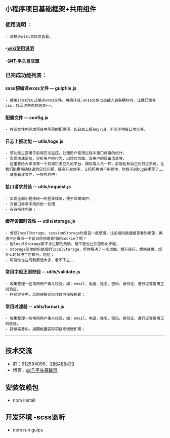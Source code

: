 ## 小程序项目基础框架+共用组件

### 使用说明 ：
	- 请稳步wiki文档页查看,
	
#### -[wiki使用说明](https://github.com/meibin08/gulp-wechat-weapp/wiki "使用说明 @IT·平头哥联盟")
#### -[@IT·平头哥联盟](https://honeybadger8.github.io/blog/ "@IT·平头哥联盟-首席填坑官∙苏南")

### 已完成功能列表：

#### sass预编译wxss文件 -- gulpfile.js
	- 使用scss的方式编译wxss文件，再编译成.wxss文件动态插入到各模块内，让我们像写css，找回你熟悉的感觉~~，

#### 配置文件 -- config.js
	- 在该文件内完成项目中所需的配置项，如日志上报key\id，不同环境接口地址等，


#### 日志上报功能 -- utils/logs.js
	- 该功能主要用于前端日志监控，处理用户使用过程中接口异常的统计，
	- 实现快速定位，分析用户的行为，出错的页面，及用户的设备信息等，
	- 这里要给大家推荐一个前端饥渴已久的平台，跟后端人员一样，前端也有自己的日志系统，让我们能更精确快速的定位问题，提高开发效率，让妈妈再也不用担你，你找不到bug在哪里了……
	- 请查看该文件，一探究竟吧！

#### 接口请求封装 -- utils/request.js
	- 实现全部小程序统一的登录体系，便于后期维护，
	- 对接口异常字段的统一处理，
	- 有待持续完善；

#### 缓存设置时效性 -- utils/storage.js
	- 曾经localStorage、sessionStorage你是否一度感慨，让前端的数据缓存看到希望，再也不正眼揪一下昔日你倍感爱惜的cookie了呢？
	- 但localStorage那不永过期的热情，是不是也让你望而止步呢，
	- storage简单的包装后的localStorage，帮你解决了一切烦恼，想存就存，想换就换，想什么时候甩了它都行，哈哈；
	- 可能你也在骂我废话太多，看不下去……

#### 常用字段正则校验 -- utils/validate.js
	- 收集整理一些常用用户输入校验，如：email、电话、姓名、密码、身份证、通行证等常用正则验证，
	- 持续完善中，后期根据实际项目可慢慢积累；

#### 常用过滤器 -- utils/format.js
	- 收集整理一些常用用户输入校验，如：email、电话、姓名、密码、身份证、通行证等常用正则验证，
	- 持续完善中，后期根据实际项目可慢慢积累；

****

## 技术交流
- 群：912594095、[386485473](https://shang.qq.com/wpa/qunwpa?idkey=d44baf17512787eb0e4f268849a3239d6b9675145a606e21b9a055176bd1c0e2 "React\redux技术交流群")
- 博客：[@IT·平头哥联盟](https://honeybadger8.github.io/blog/ "@IT·平头哥联盟-首席填坑官∙苏南")

## 安装依赖包
- npm install

## 开发环境 -scss监听
- npm run gulps
